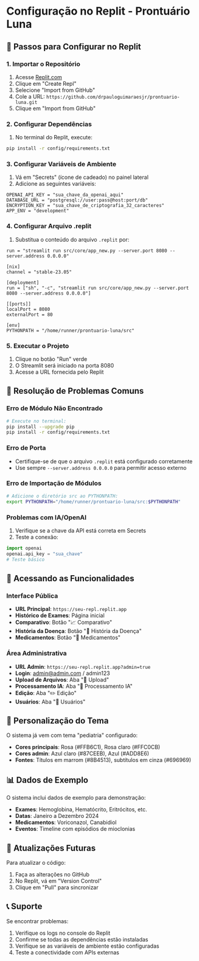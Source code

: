 # Configuração no Replit - Prontuário Luna

## 🚀 Passos para Configurar no Replit

### 1. Importar o Repositório
1. Acesse [Replit.com](https://replit.com)
2. Clique em "Create Repl"
3. Selecione "Import from GitHub"
4. Cole a URL: `https://github.com/drpauloguimaraesjr/prontuario-luna.git`
5. Clique em "Import from GitHub"

### 2. Configurar Dependências
1. No terminal do Replit, execute:
```bash
pip install -r config/requirements.txt
```

### 3. Configurar Variáveis de Ambiente
1. Vá em "Secrets" (ícone de cadeado) no painel lateral
2. Adicione as seguintes variáveis:

```
OPENAI_API_KEY = "sua_chave_da_openai_aqui"
DATABASE_URL = "postgresql://user:pass@host:port/db"
ENCRYPTION_KEY = "sua_chave_de_criptografia_32_caracteres"
APP_ENV = "development"
```

### 4. Configurar Arquivo .replit
1. Substitua o conteúdo do arquivo `.replit` por:
```
run = "streamlit run src/core/app_new.py --server.port 8080 --server.address 0.0.0.0"

[nix]
channel = "stable-23.05"

[deployment]
run = ["sh", "-c", "streamlit run src/core/app_new.py --server.port 8080 --server.address 0.0.0.0"]

[[ports]]
localPort = 8080
externalPort = 80

[env]
PYTHONPATH = "/home/runner/prontuario-luna/src"
```

### 5. Executar o Projeto
1. Clique no botão "Run" verde
2. O Streamlit será iniciado na porta 8080
3. Acesse a URL fornecida pelo Replit

## 🔧 Resolução de Problemas Comuns

### Erro de Módulo Não Encontrado
```bash
# Execute no terminal:
pip install --upgrade pip
pip install -r config/requirements.txt
```

### Erro de Porta
- Certifique-se de que o arquivo `.replit` está configurado corretamente
- Use sempre `--server.address 0.0.0.0` para permitir acesso externo

### Erro de Importação de Módulos
```bash
# Adicione o diretório src ao PYTHONPATH:
export PYTHONPATH="/home/runner/prontuario-luna/src:$PYTHONPATH"
```

### Problemas com IA/OpenAI
1. Verifique se a chave da API está correta em Secrets
2. Teste a conexão:
```python
import openai
openai.api_key = "sua_chave"
# Teste básico
```

## 📱 Acessando as Funcionalidades

### Interface Pública
- **URL Principal**: `https://seu-repl.replit.app`
- **Histórico de Exames**: Página inicial
- **Comparativo**: Botão "📈 Comparativo"
- **História da Doença**: Botão "📅 História da Doença"
- **Medicamentos**: Botão "💊 Medicamentos"

### Área Administrativa
- **URL Admin**: `https://seu-repl.replit.app?admin=true`
- **Login**: admin@admin.com / admin123
- **Upload de Arquivos**: Aba "📁 Upload"
- **Processamento IA**: Aba "🤖 Processamento IA"
- **Edição**: Aba "✏️ Edição"
- **Usuários**: Aba "👥 Usuários"

## 🎨 Personalização do Tema

O sistema já vem com tema "pediatria" configurado:
- **Cores principais**: Rosa (#FFB6C1), Rosa claro (#FFC0CB)
- **Cores admin**: Azul claro (#87CEEB), Azul (#ADD8E6)
- **Fontes**: Títulos em marrom (#8B4513), subtítulos em cinza (#696969)

## 📊 Dados de Exemplo

O sistema inclui dados de exemplo para demonstração:
- **Exames**: Hemoglobina, Hematócrito, Eritrócitos, etc.
- **Datas**: Janeiro a Dezembro 2024
- **Medicamentos**: Voriconazol, Canabidiol
- **Eventos**: Timeline com episódios de mioclonias

## 🔄 Atualizações Futuras

Para atualizar o código:
1. Faça as alterações no GitHub
2. No Replit, vá em "Version Control"
3. Clique em "Pull" para sincronizar

## 📞 Suporte

Se encontrar problemas:
1. Verifique os logs no console do Replit
2. Confirme se todas as dependências estão instaladas
3. Verifique se as variáveis de ambiente estão configuradas
4. Teste a conectividade com APIs externas

